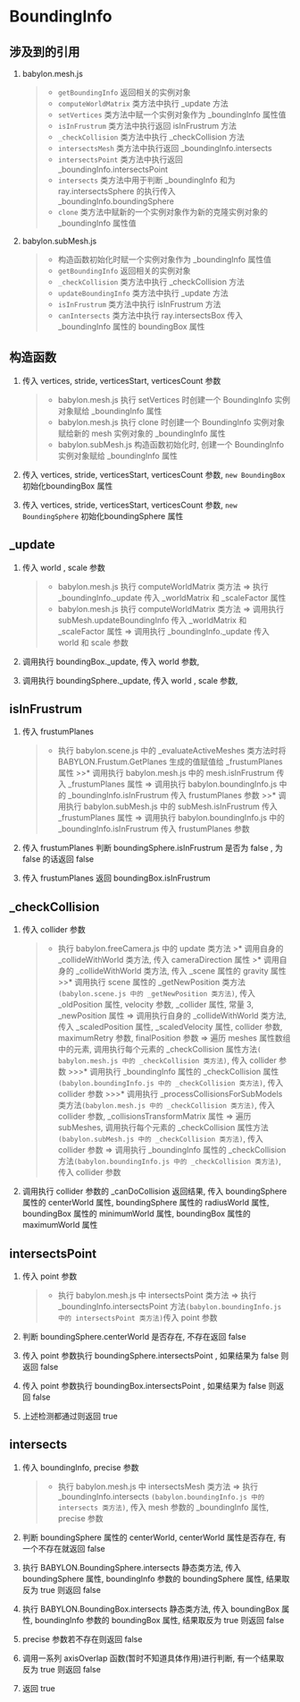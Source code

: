 # BoundingInfo


## 涉及到的引用

1. babylon.mesh.js
	>* `getBoundingInfo` 返回相关的实例对象
	>* `computeWorldMatrix` 类方法中执行 \_update 方法
	>* `setVertices` 类方法中赋一个实例对象作为 \_boundingInfo 属性值
	>* `isInFrustrum` 类方法中执行返回 isInFrustrum 方法
	>* `_checkCollision` 类方法中执行 \_checkCollision 方法
	>* `intersectsMesh` 类方法中执行返回 \_boundingInfo.intersects
	>* `intersectsPoint` 类方法中执行返回 \_boundingInfo.intersectsPoint
	>* `intersects` 类方法中用于判断 \_boundingInfo 和为 ray.intersectsSphere 的执行传入 \_boundingInfo.boundingSphere
	>* `clone` 类方法中赋新的一个实例对象作为新的克隆实例对象的 \_boundingInfo 属性值

2. babylon.subMesh.js
	>* 构造函数初始化时赋一个实例对象作为 \_boundingInfo 属性值
	>* `getBoundingInfo` 返回相关的实例对象
	>* `_checkCollision` 类方法中执行 \_checkCollision 方法
	>* `updateBoundingInfo` 类方法中执行 \_update 方法
	>* `isInFrustrum` 类方法中执行 isInFrustrum 方法
	>* `canIntersects` 类方法中执行 ray.intersectsBox 传入 \_boundingInfo 属性的 boundingBox 属性


## 构造函数

1. 传入 vertices, stride, verticesStart, verticesCount 参数
	>* babylon.mesh.js 执行 setVertices 时创建一个 BoundingInfo 实例对象赋给 \_boundingInfo 属性
	>* babylon.mesh.js 执行 clone 时创建一个 BoundingInfo 实例对象赋给新的 mesh 实例对象的 \_boundingInfo 属性
	>* babylon.subMesh.js 构造函数初始化时, 创建一个 BoundingInfo 实例对象赋给 \_boundingInfo 属性

2. 传入 vertices, stride, verticesStart, verticesCount 参数, `new BoundingBox` 初始化boundingBox 属性

3. 传入 vertices, stride, verticesStart, verticesCount 参数, `new BoundingSphere` 初始化boundingSphere 属性


## \_update

1. 传入 world , scale 参数
	>* babylon.mesh.js 执行 computeWorldMatrix 类方法 => 执行 \_boundingInfo.\_update 传入 \_worldMatrix 和 \_scaleFactor 属性
	>* babylon.mesh.js 执行 computeWorldMatrix 类方法 => 调用执行 subMesh.updateBoundingInfo 传入 \_worldMatrix 和 \_scaleFactor 属性 => 调用执行 \_boundingInfo.\_update 传入 world 和 scale 参数

2. 调用执行 boundingBox.\_update, 传入 world 参数,

3. 调用执行 boundingSphere.\_update, 传入 world , scale 参数,


## isInFrustrum

1. 传入 frustumPlanes

	>* 执行 babylon.scene.js 中的 \_evaluateActiveMeshes 类方法时将 BABYLON.Frustum.GetPlanes 生成的值赋值给 \_frustumPlanes 属性
		>>* 调用执行 babylon.mesh.js 中的 mesh.isInFrustrum 传入 \_frustumPlanes 属性 => 调用执行 babylon.boundingInfo.js 中的 \_boundingInfo.isInFrustrum 传入 frustumPlanes 参数
		>>* 调用执行 babylon.subMesh.js 中的 subMesh.isInFrustrum 传入 \_frustumPlanes 属性 => 调用执行 babylon.boundingInfo.js 中的 \_boundingInfo.isInFrustrum 传入 frustumPlanes 参数

2. 传入 frustumPlanes 判断 boundingSphere.isInFrustrum 是否为 false , 为 false 的话返回 false

3. 传入 frustumPlanes 返回 boundingBox.isInFrustrum


## \_checkCollision

1. 传入 collider 参数
	>* 执行 babylon.freeCamera.js 中的 update 类方法
		>* 调用自身的 \_collideWithWorld 类方法, 传入 cameraDirection 属性
		>* 调用自身的 \_collideWithWorld 类方法, 传入 \_scene 属性的 gravity 属性
			>>* 调用执行 scene 属性的 \_getNewPosition 类方法`(babylon.scene.js 中的 _getNewPosition 类方法)`, 传入 \_oldPosition 属性, velocity 参数, \_collider 属性, 常量 3, \_newPosition 属性 => 调用执行自身的 \_collideWithWorld 类方法, 传入 \_scaledPosition 属性, \_scaledVelocity 属性, collider 参数, maximumRetry 参数, finalPosition 参数 => 遍历 meshes 属性数组中的元素, 调用执行每个元素的 \_checkCollision 属性方法`( babylon.mesh.js 中的 _checkCollision 类方法)`, 传入 collider 参数
				>>>* 调用执行 \_boundingInfo 属性的 \_checkCollision 属性`(babylon.boundingInfo.js 中的 _checkCollision 类方法)`, 传入 collider 参数
				>>>* 调用执行 \_processCollisionsForSubModels 类方法`(babylon.mesh.js 中的 _checkCollision 类方法)`, 传入 collider 参数, \_collisionsTransformMatrix 属性 => 遍历 subMeshes, 调用执行每个元素的 \_checkCollision 属性方法`(babylon.subMesh.js 中的 _checkCollision 类方法)`, 传入 collider 参数 => 调用执行 \_boundingInfo 属性的 \_checkCollision 方法`(babylon.boundingInfo.js 中的 _checkCollision 类方法)`, 传入 collider 参数

2. 调用执行 collider 参数的 \_canDoCollision 返回结果, 传入 boundingSphere 属性的 centerWorld 属性, boundingSphere 属性的 radiusWorld 属性, boundingBox 属性的 minimumWorld 属性, boundingBox 属性的 maximumWorld 属性


## intersectsPoint

1. 传入 point 参数
	>* 执行 babylon.mesh.js 中 intersectsPoint 类方法 => 执行 \_boundingInfo.intersectsPoint 方法`(babylon.boundingInfo.js 中的 intersectsPoint 类方法)`传入 point 参数

2. 判断 boundingSphere.centerWorld 是否存在, 不存在返回 false

3. 传入 point 参数执行 boundingSphere.intersectsPoint , 如果结果为 false 则返回 false

4. 传入 point 参数执行 boundingBox.intersectsPoint , 如果结果为 false 则返回 false

5. 上述检测都通过则返回 true


## intersects

1. 传入 boundingInfo, precise 参数
	>* 执行 babylon.mesh.js 中 intersectsMesh 类方法 => 执行 \_boundingInfo.intersects `(babylon.boundingInfo.js 中的 intersects 类方法)`, 传入 mesh 参数的 \_boundingInfo 属性, precise 参数

2. 判断 boundingSphere 属性的 centerWorld, centerWorld 属性是否存在, 有一个不存在就返回 false

3. 执行 BABYLON.BoundingSphere.intersects 静态类方法, 传入 boundingSphere 属性, boundingInfo 参数的 boundingSphere 属性, 结果取反为 true 则返回 false

4. 执行 BABYLON.BoundingBox.intersects 静态类方法, 传入 boundingBox 属性, boundingInfo 参数的 boundingBox 属性, 结果取反为 true 则返回 false

5. precise 参数若不存在则返回 false

6. 调用一系列 axisOverlap 函数(暂时不知道具体作用)进行判断, 有一个结果取反为 true 则返回 false

7. 返回 true